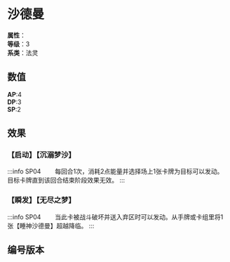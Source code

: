 <script setup>
let list = [
    { number: "SP04-004", url: "/packs/SP04" }
]
</script>

# 沙德曼

**属性**：<CardAttribute text="土"/><br/>
**等级**：3<br/>
**系类**：法灵

## 数值

**AP**:4<br/>
**DP**:3<br/>
**SP**:2

## 效果

### 【启动】【沉溺梦沙】

:::info SP04
&emsp;&emsp;每回合1次，消耗2点能量并选择场上1张卡牌为目标可以发动。目标卡牌直到该回合结束阶段效果无效。
:::

### 【瞬发】【无尽之梦】

:::info SP04
&emsp;&emsp;当此卡被战斗破坏并送入弃区时可以发动。从手牌或卡组里将1张【睡神沙德曼】超越降临。
:::

## 编号版本

<CardNumberBox :list="list"/>
